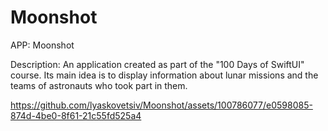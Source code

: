 # Moonshot

APP: Moonshot

Description: An application created as part of the "100 Days of SwiftUI" course. Its main idea is to display information about lunar missions and the teams of astronauts who took part in them. 

https://github.com/lyaskovetsiv/Moonshot/assets/100786077/e0598085-874d-4be0-8f61-21c55fd525a4




